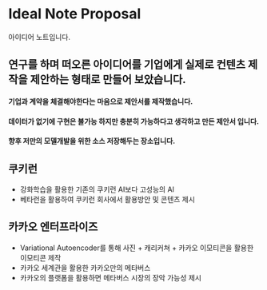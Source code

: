 # Ideal Note Proposal
아이디어 노트입니다. 

## 연구를 하며 떠오른 아이디어를 기업에게 실제로 컨텐츠 제작을 제안하는 형태로 만들어 보았습니다.
#### 기업과 계약을 체결해야한다는 마음으로 제안서를 제작했습니다.
#### 데이터가 없기에 구현은 불가능 하지만 충분히 가능하다고 생각하고 만든 제안서 입니다.
#### 향후 저만의 모델개발을 위한 소스 저장해두는 장소입니다.

## 쿠키런
* 강화학습을 활용한 기존의 쿠키런 AI보다 고성능의 AI
* 베타런을 활용하여 쿠키런 회사에서 활용방안 및 콘텐츠 제시

## 카카오 엔터프라이즈
* Variational Autoencoder를 통해 사진 + 캐리커쳐 + 카카오 이모티콘을 활용한 이모티콘 제작
* 카카오 세계관을 활용한 카카오만의 메타버스
* 카카오의 플랫폼을 활용하면 메타버스 시장의 장악 가능성 제시 

